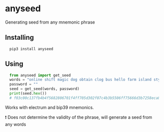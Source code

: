 # anyseed
Generating seed from any mnemonic phrase

## Installing
```
  pip3 install anyseed
```

## Using
```python
  from anyseed import get_seed
  words = "online shift magic dog obtain clog bus hello farm island style onion suffer ensure bean"
  password = ""
  seed = get_seed(words, password)
  print(seed.hex())
  # f03c00c137fb4b4f5682806701f4ff705d302f07c4b3b5506ff75666d3b7258eca86494a37be9e347c58accdc9e8522edcc4215da938a1dddb5e67f8c8e24270
```
Works with electrum and bip39 mnemonics.

:exclamation: Does not determine the validity of the phrase, will generate a seed from any words